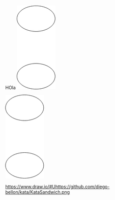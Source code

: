 
HOla
![draw.io-plugin-popup](/KataSandwich.png)







![c4-draw.io](/KataSandwich.png)






<https://www.draw.io/#Uhttps://github.com/diego-bellon/kata/KataSandwich.png>
